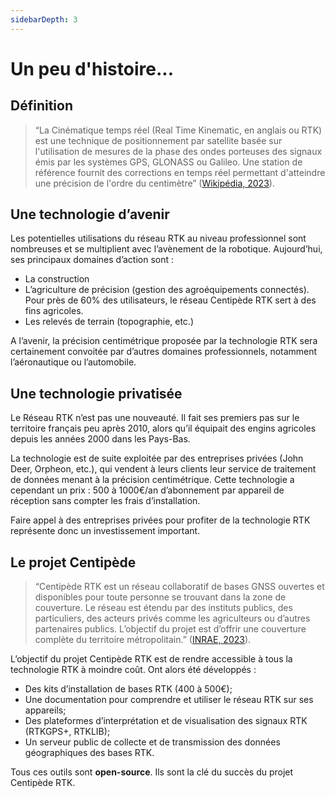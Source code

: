```yaml
---
sidebarDepth: 3
---
```

# Un peu d'histoire...
## Définition
> “La Cinématique temps réel (Real Time Kinematic, en anglais ou RTK) est une technique de positionnement par satellite basée sur l'utilisation de mesures de la phase des ondes porteuses des signaux émis par les systèmes GPS, GLONASS ou Galileo. Une station de référence fournit des corrections en temps réel permettant d'atteindre une précision de l'ordre du centimètre” ([Wikipédia, 2023](https://fr.wikipedia.org/wiki/Cin%C3%A9matique_temps_r%C3%A9el)).

## Une technologie d’avenir
Les potentielles utilisations du réseau RTK au niveau professionnel sont nombreuses et se multiplient avec l’avènement de la robotique. Aujourd’hui, ses principaux domaines d’action sont :
- La construction
- L’agriculture de précision (gestion des agroéquipements connectés). Pour près de 60% des utilisateurs, le réseau Centipède RTK sert à des fins agricoles.
- Les relevés de terrain (topographie, etc.)

A l’avenir, la précision centimétrique proposée par la technologie RTK sera certainement convoitée par d’autres domaines professionnels, notamment l’aéronautique ou l’automobile.

## Une technologie privatisée 
Le Réseau RTK n’est pas une nouveauté. Il fait ses premiers pas sur le territoire français peu après 2010, alors qu’il équipait des engins agricoles depuis les années 2000 dans les Pays-Bas.

La technologie est de suite exploitée par des entreprises privées (John Deer, Orpheon, etc.), qui vendent à leurs clients leur service de traitement de données menant à la précision centimétrique. Cette technologie a cependant un prix : 500 à 1000€/an d’abonnement par appareil de réception sans compter les frais d’installation. 

Faire appel à des entreprises privées pour profiter de la technologie RTK représente donc un investissement important.

## Le projet Centipède
> “Centipède RTK est un réseau collaboratif de bases GNSS ouvertes et disponibles pour toute personne se trouvant dans la zone de couverture. Le réseau est étendu par des instituts publics, des particuliers, des acteurs privés comme les agriculteurs ou d’autres partenaires publics.
L’objectif du projet est d’offrir une couverture complète du territoire métropolitain.” ([INRAE, 2023](https://docs.centipede.fr/)).

L’objectif du projet Centipède RTK est de rendre accessible à tous la technologie RTK à moindre coût. Ont alors été développés :
- Des kits d’installation de bases RTK (400 à 500€);
- Une documentation pour comprendre et utiliser le réseau RTK sur ses appareils;
- Des plateformes d’interprétation et de visualisation des signaux RTK (RTKGPS+, RTKLIB);
- Un serveur public de collecte et de transmission des données géographiques des bases RTK.

Tous ces outils sont **open-source**. Ils sont la clé du succès du projet Centipède RTK. 

